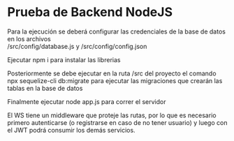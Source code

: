 
# Prueba de Backend NodeJS

Para la ejecución se deberá configurar las credenciales de la base de datos en los archivos  
/src/config/database.js y /src/config/config.json

Ejecutar npm i 
para instalar las librerias

Posteriormente se debe ejecutar en la ruta /src del proyecto el comando
npx sequelize-cli db:migrate
para ejecutar las migraciones que crearán las tablas en la base de datos

Finalmente ejecutar node app.js para correr el servidor



El WS tiene un middleware que proteje las rutas, por lo que es necesario primero autenticarse (o registrarse en caso de no tener usuario) y luego con el JWT podrá consumir los demás servicios.